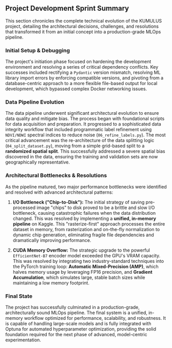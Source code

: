 ## Project Development Sprint Summary

This section chronicles the complete technical evolution of the KUMULUS project, detailing the architectural decisions, challenges, and resolutions that transformed it from an initial concept into a production-grade MLOps pipeline.

### Initial Setup & Debugging

The project's initiation phase focused on hardening the development environment and resolving a series of critical dependency conflicts. Key successes included rectifying a `Pydantic` version mismatch, resolving ML library import errors by enforcing compatible versions, and pivoting from a database-centric approach to a more flexible file-based output for local development, which bypassed complex Docker networking issues.

### Data Pipeline Evolution

The data pipeline underwent significant architectural evolution to ensure data quality and mitigate bias. The process began with foundational scripts for data acquisition and preparation. It progressed to a sophisticated data integrity workflow that included programmatic label refinement using `NDVI/NDWI` spectral indices to reduce noise (`06_refine_labels.py`). The most critical advancement was the re-architecture of the data splitting logic (`04_split_dataset.py`), moving from a simple grid-based split to a **randomized spatial split**. This successfully addressed a severe spatial bias discovered in the data, ensuring the training and validation sets are now geographically representative.

### Architectural Bottlenecks & Resolutions

As the pipeline matured, two major performance bottlenecks were identified and resolved with advanced architectural patterns:

1.  **I/O Bottleneck ("Chip-to-Disk"):** The initial strategy of saving pre-processed image "chips" to disk proved to be a brittle and slow I/O bottleneck, causing catastrophic failures when the data distribution changed. This was resolved by implementing a **unified, in-memory pipeline** on Kaggle. This "rasterize-first" approach processes the entire dataset in memory, from rasterization and on-the-fly normalization to dynamic chip generation, eliminating fragile file dependencies and dramatically improving performance.

2.  **CUDA Memory Overflow:** The strategic upgrade to the powerful `EfficientNet-B7` encoder model exceeded the GPU's VRAM capacity. This was resolved by integrating two industry-standard techniques into the PyTorch training loop: **Automatic Mixed-Precision (AMP)**, which halves memory usage by leveraging FP16 precision, and **Gradient Accumulation**, which simulates large, stable batch sizes while maintaining a low memory footprint.

### Final State

The project has successfully culminated in a production-grade, architecturally sound MLOps pipeline. The final system is a unified, in-memory workflow optimized for performance, scalability, and robustness. It is capable of handling large-scale models and is fully integrated with Optuna for automated hyperparameter optimization, providing the solid foundation required for the next phase of advanced, model-centric experimentation.